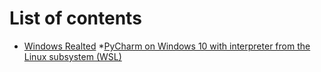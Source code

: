 # List of contents

* [Windows Realted](https://github.com/SmithLabSE/tutorials/tree/master/windows_related)
  *[PyCharm on Windows 10 with interpreter from the Linux subsystem (WSL)](https://github.com/SmithLabSE/tutorials/blob/master/windows_related/PyCharm_with_WSL.md)
